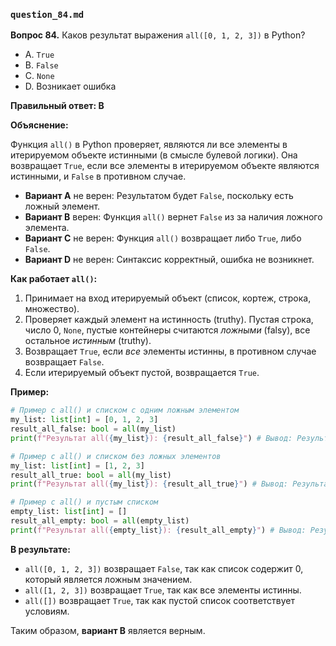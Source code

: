### `question_84.md`

**Вопрос 84.** Каков результат выражения `all([0, 1, 2, 3])` в Python?

- A. `True`
- B. `False`
- C. `None`
- D. Возникает ошибка

**Правильный ответ: B**

**Объяснение:**

Функция `all()` в Python проверяет, являются ли все элементы в итерируемом объекте истинными (в смысле булевой логики). Она возвращает `True`, если все элементы в итерируемом объекте являются истинными, и `False` в противном случае.

*   **Вариант A** не верен: Результатом будет `False`, поскольку есть ложный элемент.
*   **Вариант B** верен: Функция `all()` вернет `False` из за наличия ложного элемента.
*   **Вариант C** не верен:  Функция `all()` возвращает либо `True`, либо `False`.
*   **Вариант D** не верен: Синтаксис корректный, ошибка не возникнет.

**Как работает `all()`:**

1.  Принимает на вход итерируемый объект (список, кортеж, строка, множество).
2.  Проверяет каждый элемент на истинность (truthy). Пустая строка, число 0, `None`, пустые контейнеры считаются *ложными* (falsy), все остальное *истинным* (truthy).
3.  Возвращает `True`, если *все* элементы истинны, в противном случае возвращает `False`.
4.   Если итерируемый объект пустой, возвращается `True`.

**Пример:**

```python
# Пример c all() и списком с одним ложным элементом
my_list: list[int] = [0, 1, 2, 3]
result_all_false: bool = all(my_list)
print(f"Результат all({my_list}): {result_all_false}") # Вывод: Результат all([0, 1, 2, 3]): False

# Пример c all() и списком без ложных элементов
my_list: list[int] = [1, 2, 3]
result_all_true: bool = all(my_list)
print(f"Результат all({my_list}): {result_all_true}") # Вывод: Результат all([1, 2, 3]): True

# Пример c all() и пустым списком
empty_list: list[int] = []
result_all_empty: bool = all(empty_list)
print(f"Результат all({empty_list}): {result_all_empty}") # Вывод: Результат all([]): True
```
**В результате:**

*   `all([0, 1, 2, 3])` возвращает `False`, так как список содержит 0, который является ложным значением.
*   `all([1, 2, 3])` возвращает `True`, так как все элементы истинны.
*  `all([])` возвращает `True`, так как пустой список соответствует условиям.

Таким образом, **вариант B** является верным.
